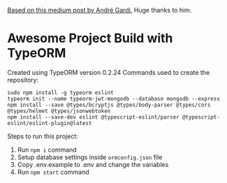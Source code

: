 [Based on this medium post by André Gardi.](https://medium.com/javascript-in-plain-english/creating-a-rest-api-with-jwt-authentication-and-role-based-authorization-using-typescript-fbfa3cab22a4) Huge thanks to him.

# Awesome Project Build with TypeORM

Created using TypeORM version 0.2.24
Commands used to create the repository:

```
sudo npm install -g typeorm eslint
typeorm init --name typeorm-jwt-mongodb --database mongodb --express
npm install --save @types/bcryptjs @types/body-parser @types/cors @types/helmet @types/jsonwebtoken
npm install --save-dev eslint @typescript-eslint/parser @typescript-eslint/eslint-plugin@latest
```

Steps to run this project:

1. Run `npm i` command
2. Setup database settings inside `ormconfig.json` file
3. Copy .env.example to .env and change the variables
4. Run `npm start` command

